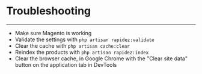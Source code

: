 # Troubleshooting

---

- Make sure Magento is working
- Validate the settings with `php artisan rapidez:validate`
- Clear the cache with `php artisan cache:clear`
- Reindex the products with `php artisan rapidez:index`
- Clear the browser cache, in Google Chrome with the "Clear site data" button on the application tab in DevTools
